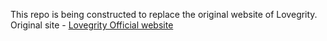 This repo is being constructed to replace the original website of Lovegrity.
Original site - <a href="https:www.lovegrity.com" target="_blank">Lovegrity Official website</a>